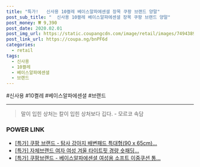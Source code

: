 ```yaml
--- 
title: "특가!   신사용 10켤레 베이스알파에센셜 장목 쿠팡 브랜드 양말" 
post_sub_title: "  신사용 10켤레 베이스알파에센셜 장목 쿠팡 브랜드 양말" 
post_money: ₩ 9,390 
post_date: 2020.02.01 
post_img_url: https://static.coupangcdn.com/image/retail/images/7494389550542-bd68d8f1-7add-4b6f-9114-b71d5745299e.jpg 
post_link_url: https://coupa.ng/bnPF6d 
categories: 
  - retail 
tags: 
  - 신사용 
  - 10켤레 
  - 베이스알파에센셜 
  - 브랜드 
--- 
```

  #신사용 #10켤레 #베이스알파에센셜 #브랜드 
<hr> 

> 말이 입힌 상처는 칼이 입힌 상처보다 깁다. - 모르코 속담 


### POWER LINK

* <a href="https://blog.naver.com/sakai111/221791746716" target="_blank">[특가] 쿠팡 브랜드 - 탐사 강아지 배변패드 특대형(90 x 65cm)...</a>
* <a href="https://blog.naver.com/an0733/221786950932" target="_blank">[특가] 자체브랜드 여자 여성 겨울 타이트핏 경량 숏패딩...</a>
* <a href="https://blog.naver.com/an0733/221792290751" target="_blank">[특가] 쿠팡브랜드 - 베이스알파에센셜 여성용 소프트 이중쿠션 통...</a>
